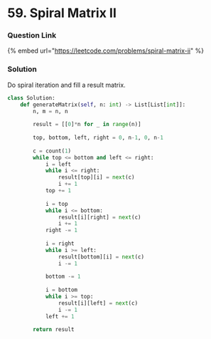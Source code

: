 # 59. Spiral Matrix II

### Question Link

{% embed url="https://leetcode.com/problems/spiral-matrix-ii" %}

### Solution

Do spiral iteration and fill a result matrix.

```python
class Solution:
    def generateMatrix(self, n: int) -> List[List[int]]:
        n, m = n, n
        
        result = [[0]*n for _ in range(n)]
        
        top, bottom, left, right = 0, n-1, 0, n-1
        
        c = count(1)
        while top <= bottom and left <= right:
            i = left
            while i <= right:
                result[top][i] = next(c)
                i += 1
            top += 1
            
            i = top
            while i <= bottom:
                result[i][right] = next(c)
                i += 1
            right -= 1
            
            i = right
            while i >= left:
                result[bottom][i] = next(c)
                i -= 1
            
            bottom -= 1
            
            i = bottom
            while i >= top:
                result[i][left] = next(c)
                i -= 1
            left += 1

        return result
```

